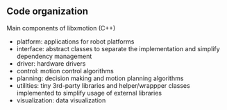 ## Code organization

Main components of libxmotion (C++)

* platform: applications for robot platforms
* interface: abstract classes to separate the implementation and simplify dependency management
* driver: hardware drivers
* control: motion control algorithms
* planning: decision making and motion planning algorithms
* utilities: tiny 3rd-party libraries and helper/wrappper classes implemented to simplify usage of external libraries
* visualization: data visualization
